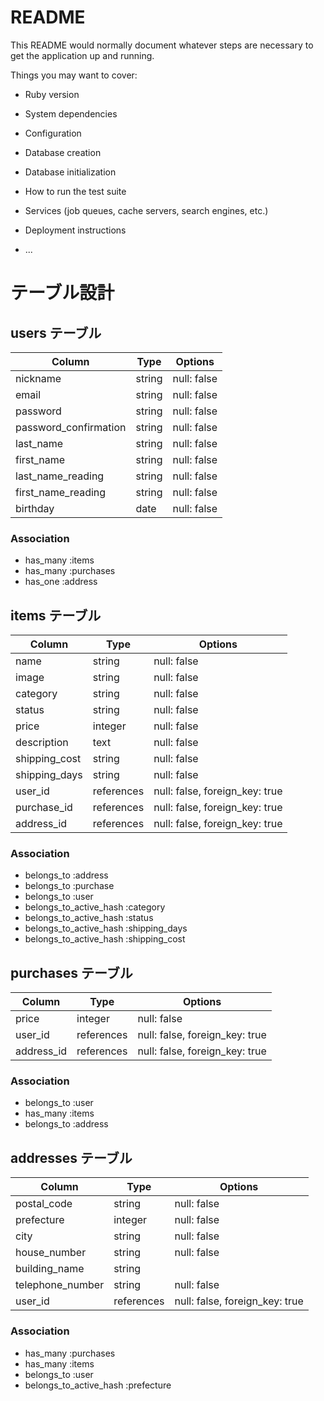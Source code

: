 # README

This README would normally document whatever steps are necessary to get the
application up and running.

Things you may want to cover:

* Ruby version

* System dependencies

* Configuration

* Database creation

* Database initialization

* How to run the test suite

* Services (job queues, cache servers, search engines, etc.)

* Deployment instructions

* ...


# テーブル設計
## users テーブル
|      Column       |  Type  |   Options   |
| ----------------- | ------ | ----------- |
|      nickname     | string | null: false |
|      email        | string | null: false |
|      password     | string | null: false |
| password_confirmation | string | null: false |
|      last_name     | string | null: false |
|     first_name     | string | null: false |
| last_name_reading  | string | null: false |
| first_name_reading | string | null: false |
|     birthday      |  date  | null: false |

### Association
- has_many :items
- has_many :purchases
- has_one :address

## items テーブル
|     Column     |  Type  |   Options   |
| -------------- | ------ | ----------- |
|      name      | string | null: false |
|      image     | string | null: false |
|    category    | string | null: false |
|     status     | string | null: false |
|      price     | integer | null: false |
|   description  | text | null: false |
|  shipping_cost | string | null: false |
|  shipping_days | string | null: false |
|    user_id     | references | null: false, foreign_key: true |
|  purchase_id   | references | null: false, foreign_key: true |
|  address_id    | references | null: false, foreign_key: true |

### Association
- belongs_to :address
- belongs_to :purchase
- belongs_to :user
- belongs_to_active_hash :category
- belongs_to_active_hash :status
- belongs_to_active_hash :shipping_days
- belongs_to_active_hash :shipping_cost

## purchases テーブル
|   Column   |    Type    |   Options   |
| ---------- | ---------- | ----------- |
|   price    |  integer   | null: false |
|   user_id  | references | null: false, foreign_key: true |
| address_id | references | null: false, foreign_key: true |

### Association
- belongs_to :user
- has_many :items
- belongs_to :address

## addresses テーブル
|      Column      |  Type  |   Options   |
| ---------------- | ------ | ----------- |
|    postal_code   | string | null: false |
|    prefecture    | integer | null: false |
|       city       | string | null: false |
|   house_number   | string | null: false |
|   building_name  | string | 
| telephone_number | string | null: false |
|     user_id      | references | null: false, foreign_key: true |

### Association
- has_many :purchases
- has_many :items
- belongs_to :user
- belongs_to_active_hash :prefecture